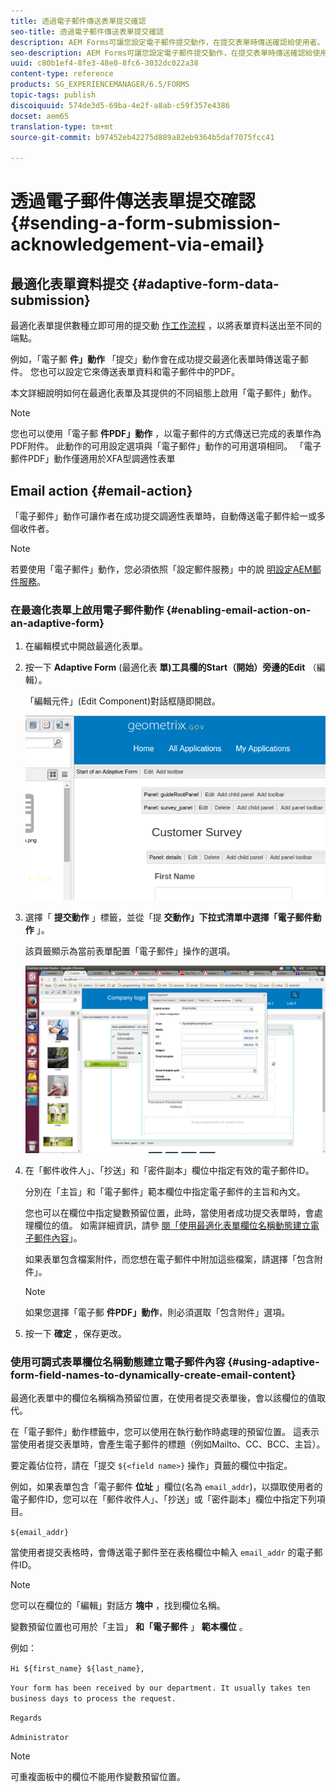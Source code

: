 ```yaml
---
title: 透過電子郵件傳送表單提交確認
seo-title: 透過電子郵件傳送表單提交確認
description: AEM Forms可讓您設定電子郵件提交動作，在提交表單時傳送確認給使用者。
seo-description: AEM Forms可讓您設定電子郵件提交動作，在提交表單時傳送確認給使用者。
uuid: c80b1ef4-8fe3-48e0-8fc6-3032dc022a38
content-type: reference
products: SG_EXPERIENCEMANAGER/6.5/FORMS
topic-tags: publish
discoiquuid: 574de3d5-69ba-4e2f-a8ab-c59f357e4386
docset: aem65
translation-type: tm+mt
source-git-commit: b97452eb42275d889a82eb9364b5daf7075fcc41

---
```



# 透過電子郵件傳送表單提交確認{#sending-a-form-submission-acknowledgement-via-email}

## 最適化表單資料提交 {#adaptive-form-data-submission}

最適化表單提供數種立即可用的提交動 [作工作流程](../../forms/using/configuring-submit-actions.md) ，以將表單資料送出至不同的端點。

例如，「電子郵 **件」動作** 「提交」動作會在成功提交最適化表單時傳送電子郵件。 您也可以設定它來傳送表單資料和電子郵件中的PDF。

本文詳細說明如何在最適化表單及其提供的不同組態上啟用「電子郵件」動作。

>[!NOTE]
>
>您也可以使用「電子郵 **件PDF」動作** ，以電子郵件的方式傳送已完成的表單作為PDF附件。 此動作的可用設定選項與「電子郵件」動作的可用選項相同。 「電子郵件PDF」動作僅適用於XFA型調適性表單

## Email action {#email-action}

「電子郵件」動作可讓作者在成功提交調適性表單時，自動傳送電子郵件給一或多個收件者。

>[!NOTE]
>
>若要使用「電子郵件」動作，您必須依照「設定郵件服務」中的說 [明設定AEM郵件服務](/help/sites-administering/notification.md#configuring-the-mail-service)。

### 在最適化表單上啟用電子郵件動作 {#enabling-email-action-on-an-adaptive-form}

1. 在編輯模式中開啟最適化表單。

1. 按一下 **Adaptive Form** (最適化表 **單)工具欄的Start（開始）旁邊的Edit** （編輯）。

   「編輯元件」(Edit Component)對話框隨即開啟。

   ![最適化表單的編輯元件對話方塊](assets/start_of_adp_form.png)

1. 選擇「 **提交動作** 」標籤，並從「提 **交動作」下拉式清單中選擇「電子郵件動作** 」。

   該頁籤顯示為當前表單配置「電子郵件」操作的選項。

   ![「提交操作」頁籤](assets/dialog.png)

1. 在「郵件收件人」、「抄送」和「密件副本」欄位中指定有效的電子郵件ID。

   分別在「主旨」和「電子郵件」範本欄位中指定電子郵件的主旨和內文。

   您也可以在欄位中指定變數預留位置，此時，當使用者成功提交表單時，會處理欄位的值。 如需詳細資訊，請參 [閱「使用最適化表單欄位名稱動態建立電子郵件內容](../../forms/using/form-submission-receipt-via-email.md#p-using-adaptive-form-field-names-to-dynamically-create-email-content-p)」。

   如果表單包含檔案附件，而您想在電子郵件中附加這些檔案，請選擇「包含附件」。

   >[!NOTE]
   >
   >如果您選擇「電子郵 **件PDF」動作**，則必須選取「包含附件」選項。

1. 按一下 **確定** ，保存更改。

### 使用可調式表單欄位名稱動態建立電子郵件內容 {#using-adaptive-form-field-names-to-dynamically-create-email-content}

最適化表單中的欄位名稱稱為預留位置，在使用者提交表單後，會以該欄位的值取代。

在「電子郵件」動作標籤中，您可以使用在執行動作時處理的預留位置。 這表示當使用者提交表單時，會產生電子郵件的標題（例如Mailto、CC、BCC、主旨）。

要定義佔位符，請在「提交 `${<field name>}` 操作」頁籤的欄位中指定。

例如，如果表單包含「電子郵件 **位址** 」欄位(名為 `email_addr`)，以擷取使用者的電子郵件ID，您可以在「郵件收件人」、「抄送」或「密件副本」欄位中指定下列項目。

`${email_addr}`

當使用者提交表格時，會傳送電子郵件至在表格欄位中輸入 `email_addr` 的電子郵件ID。

>[!NOTE]
>
>您可以在欄位的「編輯」對話方 **塊中** ，找到欄位名稱。

變數預留位置也可用於「主旨」 **和「電子郵件** 」 **範本欄位** 。

例如：

`Hi ${first_name} ${last_name},`

`Your form has been received by our department. It usually takes ten business days to process the request.`

`Regards`

`Administrator`

>[!NOTE]
>
>可重複面板中的欄位不能用作變數預留位置。

